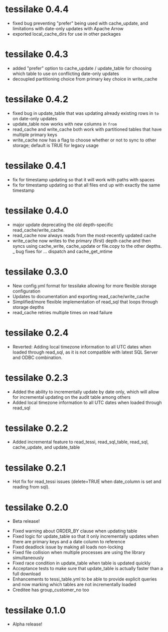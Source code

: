 # tessilake 0.4.4
- fixed bug preventing "prefer" being used with cache_update, and limitations with date-only updates with Apache Arrow
- exported local_cache_dirs for use in other packages

# tessilake 0.4.3
- added "prefer" option to cache_update / update_table for choosing which 
table to use on conflicting date-only updates
- decoupled partitioning choice from primary key choice in write_cache

# tessilake 0.4.2
- fixed bug in update_table that was updating already existing rows in `to` on date-only updates
- update_table now works with new columns in `from`
- read_cache and write_cache both work with partitioned tables that have multiple primary keys
- write_cache now has a flag to choose whether or not to sync to other storage; default is TRUE for legacy usage

# tessilake 0.4.1
- fix for timestamp updating so that it will work with paths with spaces 
- fix for timestamp updating so that all files end up with exactly the same timestamp

# tessilake 0.4.0
- major update deprecating the old depth-specific read_cache/write_cache.
- read_cache now always reads from the most-recently updated cache
- write_cache now writes to the primary (first) depth cache and then syncs using cache_write, cache_update or file.copy to the other depths.
_ bug fixes for ... dispatch and cache_get_mtime

# tessilake 0.3.0
- New config.yml format for tessilake allowing for more flexible storage configuration
- Updates to documentation and exporting read_cache/write_cache
- Simplified/more flexible implementation of read_sql that loops through storage depths
- read_cache retries multiple times on read failure

# tessilake 0.2.4
- Reverted: Adding local timezone information to all UTC dates when loaded through read_sql, as it is not compatible with latest SQL Server and ODBC combination.

# tessilake 0.2.3
- Added the ability to incrementally update by date only, which will allow for incremental updating on the audit table among others
- Added local timezone information to all UTC dates when loaded through read_sql

# tessilake 0.2.2
- Added incremental feature to read_tessi, read_sql_table, read_sql, cache_update, and update_table

# tessilake 0.2.1
- Hot fix for read_tessi issues (delete=TRUE when date_column is set and reading from sql).

# tessilake 0.2.0

* Beta release!
- Fixed warning about ORDER_BY clause when updating table
- Fixed logic for update_table so that it only incrementally updates when there are primary keys and a date column to reference
- Fixed deadlock issue by making all loads non-locking
- Fixed file collision when multiple processes are using the library simultaneously
- Fixed race condition in update_table when table is updated quickly
- Acceptance tests to make sure that update_table is actually faster than a full download
- Enhancements to tessi_table.yml to be able to provide explicit queries and now marking which tables are not incrementally loaded 
- Creditee has group_customer_no too 

# tessilake 0.1.0

* Alpha release!
